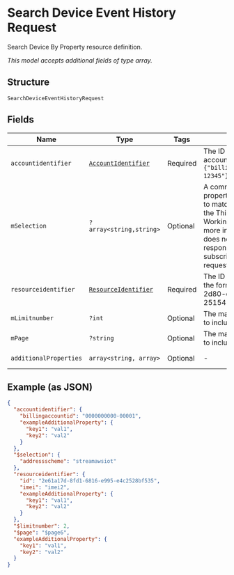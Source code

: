 
# Search Device Event History Request

Search Device By Property resource definition.

*This model accepts additional fields of type array.*

## Structure

`SearchDeviceEventHistoryRequest`

## Fields

| Name | Type | Tags | Description | Getter | Setter |
|  --- | --- | --- | --- | --- | --- |
| `accountidentifier` | [`AccountIdentifier`](../../doc/models/account-identifier.md) | Required | The ID of the authenticating billing account, in the format `{"billingaccountid":"1234567890-12345"}`. | getAccountidentifier(): AccountIdentifier | setAccountidentifier(AccountIdentifier accountidentifier): void |
| `mSelection` | `?array<string,string>` | Optional | A comma-separated list of properties and comparator values to match against subscriptions in the ThingSpace account. See Working with Query Filters for more information. If the request does not include `$selection`, the response will include all subscriptions to which the requesting user has access. | getMSelection(): ?array | setMSelection(?array mSelection): void |
| `resourceidentifier` | [`ResourceIdentifier`](../../doc/models/resource-identifier.md) | Required | The ID of the target to delete, in the format {"id": "dd1682d3-2d80-cefc-f3ee-25154800beff"}. | getResourceidentifier(): ResourceIdentifier | setResourceidentifier(ResourceIdentifier resourceidentifier): void |
| `mLimitnumber` | `?int` | Optional | The maximum number of events to include in the response. | getMLimitnumber(): ?int | setMLimitnumber(?int mLimitnumber): void |
| `mPage` | `?string` | Optional | The maximum number of events to include in the response. | getMPage(): ?string | setMPage(?string mPage): void |
| `additionalProperties` | `array<string, array>` | Optional | - | findAdditionalProperty(string key): array | additionalProperty(string key, array value): void |

## Example (as JSON)

```json
{
  "accountidentifier": {
    "billingaccountid": "0000000000-00001",
    "exampleAdditionalProperty": {
      "key1": "val1",
      "key2": "val2"
    }
  },
  "$selection": {
    "addressscheme": "streamawsiot"
  },
  "resourceidentifier": {
    "id": "2e61a17d-8fd1-6816-e995-e4c2528bf535",
    "imei": "imei2",
    "exampleAdditionalProperty": {
      "key1": "val1",
      "key2": "val2"
    }
  },
  "$limitnumber": 2,
  "$page": "$page6",
  "exampleAdditionalProperty": {
    "key1": "val1",
    "key2": "val2"
  }
}
```

